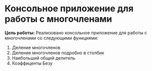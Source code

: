# Консольное приложение для работы с многочленами

__Цель работы:__  Реализовано консольное приложение для работы с многочленами со следующими функциями:
1) Деление многочленов
2) Деление многочленов подробно в столбик 
3) Наибольший общий делитель
4) Коэффиценты Безу

